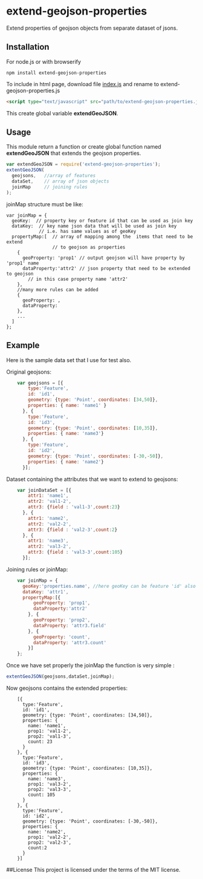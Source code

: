 # extend-geojson-properties
Extend properties of geojson objects from separate dataset of jsons.

## Installation 
For node.js or with browserify
```
npm install extend-geojson-properties
```
To include in html page, download file [index.js](https://raw.githubusercontent.com/gagan-bansal/extend-geojson-properties/master/index.js) and rename to extend-geojson-properties.js
```html
<script type="text/javascript" src="path/to/extend-geojson-properties.js"></script>
```
This create global variable **extendGeoJSON**.

## Usage
This module return a function or create global function named **extendGeoJSON** that extends the geojson properties.

```javascript 
var extendGeoJSON = require('extend-geojson-properties');
extentGeoJSON(
  geojsons,   //array of features
  dataSet,    // array of json objects
  joinMap     // joining rules
);
```
joinMap structure must be like:
```
var joinMap = {
  geoKey:  // property key or feature id that can be used as join key  
  dataKey:  // key name json data that will be used as join key 
            // i.e. has same values as of geoKey
  propertyMap:[  // array of mapping among the  items that need to be extend 
                 // to geojson as properties
    {
      geoProperty: 'prop1' // output geojson will have property by 'prop1' name 
      dataProperty:'attr2' // json property that need to be extended to geojson 
        // in this case property name 'attr2'    
    }, 
    //many more rules can be added
    {
      geoProperty: ,
      dataProperty: 
    },  
    ... 
  ]
};
```
## Example
Here is the sample data set that I use for test also.

Original geojsons:

```javascript
    var geojsons = [{
        type:'Feature',
        id: 'id1',
        geometry: {type: 'Point', coordinates: [34,50]},
        properties: { name: 'name1' }
      }, {
        type:'Feature',
        id: 'id3',
        geometry: {type: 'Point', coordinates: [10,35]},
        properties: { name: 'name3'}
      }, {
        type:'Feature',
        id: 'id2',
        geometry: {type: 'Point', coordinates: [-30,-50]},
        properties: { name: 'name2'}
      }];
```
Dataset containing the attributes that we want to extend to geojsons:
```javascript
    var joinDataSet = [{
        attr1: 'name1',
        attr2: 'val1-2',
        attr3: {field : 'val1-3',count:23}
      }, {
        attr1: 'name2',
        attr2: 'val2-2',
        attr3: {field : 'val2-3',count:2}
      }, {
        attr1: 'name3',
        attr2: 'val3-2',
        attr3: {field : 'val3-3',count:105}
      }];
```
Joining rules or joinMap: 
```javascript
    var joinMap = {
      geoKey:'properties.name', //here geoKey can be feature 'id' also 
      dataKey: 'attr1',
      propertyMap:[{
          geoProperty: 'prop1',
          dataProperty:'attr2'
        }, {
          geoProperty: 'prop2',
          dataProperty: 'attr3.field'
        }, {
          geoProperty: 'count',
          dataProperty: 'attr3.count'
        }]
    };
```
Once we have set properly the joinMap the function is very simple :
```javascript 
extentGeoJSON(geojsons,dataSet,joinMap);
```
Now geojsons contains the extended properties:
```jsvascript 
    [{
      type:'Feature',
      id: 'id1',
      geometry: {type: 'Point', coordinates: [34,50]},
      properties: {
        name: 'name1',
        prop1: 'val1-2',
        prop2: 'val1-3',
        count: 23
      }
    }, {
      type:'Feature',
      id: 'id3',
      geometry: {type: 'Point', coordinates: [10,35]},
      properties: {
        name: 'name3',
        prop1: 'val3-2',
        prop2: 'val3-3',
        count: 105
      }
    }, {
      type:'Feature',
      id: 'id2',
      geometry: {type: 'Point', coordinates: [-30,-50]},
      properties: {
        name: 'name2',
        prop1: 'val2-2',
        prop2: 'val2-3',
        count:2
      }
    }]
```

##License
This project is licensed under the terms of the MIT license.
